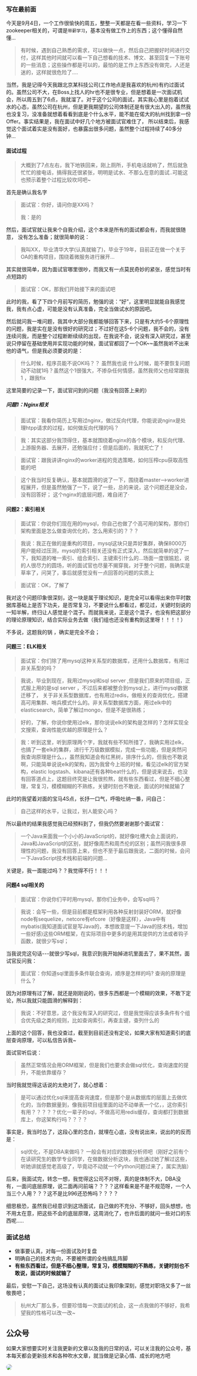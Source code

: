 ### 写在最前面
今天是9月4日，一个工作很愉快的周五，整整一天都是在看一些资料，学习一下zookeeper相关的，可谓是`带薪学习`，基本没有做工作上的东西；这个懂得自然懂...
> 有时候，遇到自己熟悉的需求，可以做快一点，然后自己把握好时间进行交付，这样其他时间就可以看一下自己想看的技术、博文、甚至回复一下账号的一些消息；这些操作都是可以的，最怕的是工作上东西没有做完，人还是迷的，这样就很危险了....

当然，我是记得今天我跟北京某科技公司(工作地点是我喜欢的杭州)有约过面试的。虽然公司不大，在Boss上找人的hr也不是很专业，但是想着是一次面试机会，所以周五到了6点，我就溜了。对于这个公司的面试，其实我心里是抱着试试水的心态，虽然公司在杭州，但是更我期望的公司体制还是有很大出入的，虽然我也没复习，没准备就想着看看到底是个什么水平，能不能在偌大的杭州找到拿一份Offer。事实结果是，我在面试中好几个地方被面试官难住了， 所以结束后，我感觉这个面试着实是没有面好，也暴露出很多问题，虽然整个过程持续了40多分钟...


#### 面试过程

> 大概到了7点左右，我下地铁回来，刚上厕所，手机电话就响了，然后就急忙忙的接电话，搞得我还很紧张，明明是试水、不那么在意的面试..可能这也预示着整个过程比较坎坷吧~

首先是确认我名字
> 面试官：你好，请问你是XX吗？
> 
> 我：是的

然后，面试官就让我来个自我介绍，这个本来是所有的面试都会有，而我就很随意， 没有怎么准备；就很简单的说：
> 我叫XX，毕业清华大学(认真就输了)，毕业于19年，目前正在做一个关于OA的重构项目，围绕着微服务进行展开...

其实就很简单，因为面试官哪里很吵，而我又有一点莫民奇妙的紧张，感觉当时有点短路的
> 面试官：OK，那我们开始接下来的面试吧


此时的我，看了下四个月前写的简历，勉强的说：“好”，这里明显就能自我感觉我，我有点心虚，可能是没有认真准备，完全当做试水的原因吧。

然后就问我一堆问题，我其中大部分我都能够回答下来，只是有大约5-6个原理性的问题，我是实在是没有很好的研究过；不过好在这5-6个问题，我不会的，没有连续问我，而是整个过程断断续续的出现，在我说不会，说没有深入研究过，甚至说只停留在基础使用并实现功能的时候，面试官都回了一个OK~~虽然我听不出来他的语气，但是我必须要说的是：
> 什么时候，程序员能不说OK吗？？ 虽然我也说
> 什么时候，能不要恢复问题动不动就1吗？虽然这个1很强大，不掺杂任何情感，虽然我师父也经常跟我1 ，跟我fix

这里简要的记录一下，面试官问到的问题（我没有回答上来的）
##### 问题1：Nginx相关
> 面试官：我看你简历上写用过nginx，做过反向代理，你能说说nginx是处理htpp请求的过程，如何做反向代理的吗？


> 我：其实这部分我顶得住，基本就围绕着nginx的各个模块，和反向代理、上游服务器、去展开，还勉强应付；但是后面的，我就死亡了！

> 面试官：跟我讲讲nginx的worker进程的竞选策略，如何压榨cpu获取高性能的吧

> 这个我当时反复确认，基本就圆滑的说了一下，围绕着master-->worker进程展开，但是虽然勉强了一下，说了一些，总的来说，这个问题还是没会，没有回答好； 这个nginx的底层问题，难自闭了·

#### 问题2：索引相关
> 面试官：你说你们现在用的mysql，你自己也做了个高可用的架构，那你们架构里面是怎么做查询优化的，怎么用索引的？？？

> 我说：我正在做的是重构的项目，mysql这块只是弄好集群，确保8000万用户能经过压测，mysql的索引相关还没有正式深入，然后就简单的说了一下，我知道的唯一索引、组合索引、主键索引什么的...场面一度很尴尬，说的人很尽力的圆场，听的面试官也尽量不揭穿我，对于整个问题，我确实是草率了，问哭了，事后就感觉没有一点回答的问题的实质上

> 面试官：OK，了解了

我对这个问题印象很深刻，这一块是属于理论知识，是完全可以看得出来你平时数据库基础上是否下功夫，是否常复习，不要说什么都看过，都见过，关键时刻说的一知半解，终归让人感觉是个混子。而就我来说，正是这个混子，也没有把这部分的理论原理知识，结合实际业务去做（我们组也还没有重构到这里呀！！！！）

不多说，这题我的锅 ，确实是完全不会；


#### 问题三：ELK相关
> 面试官：你们除了用mysql这种关系型的数据库，还用什么数据库，有用过非关系型的吗？

> 我说，毕业到现在，我用过mysql和sql server ,但是我们原来的项目组，正式服上用的是sql server ，不过后来都被整合到mysql上，进行mysql数据迁移了， 关于非关系型数据库，也有用过redis，做相关的查询优化，搭建高可用集群、哨兵模式什么的。非关系型数据库方面，用过elk中的elasticsearch，简单了解过mongo，但是不是很熟练；

> 好的，了解，你说你使用过elk，那你说说elk的架构是怎样的？怎样实现全文搜索，查询性能优越的原理是什么？

> 我：听到这里，听到原理两个字，我就有些不知所措了，我确实用过elk，也搞了一套elk的集群，进行千万级数据模拟，完成一些功能，但是突然问我查询原理是什么，，虽然我知道会有红黑树，排序什么的，但我也不敢说啊，只能简单说说elk的架构，因为我曾今上班的时候，看见过elk的官方架构，elastic logstash、kibana还有各种beat什么的，但是说来说去，也没有回答道点上，这题目终究是让我很煎熬，就有些东西看过，但是不细心整理，常复习，模模糊糊的不熟练，关键时刻也不敢说，面试的时候就输了

此时的我望着对面的宝马4S点，长抒一口气，呼吸吐纳一番，问自己：
> 自己这样的水平，让我过，别人能安心吗？

所以最终的结果我感觉我已经预料到了，但我仍然要谢谢那个面试官：
> 一个Java来面我一个小小的JavaScript的，就好像吐槽大会上面说的，Java和JavaScript的区别，就好像周杰和周杰伦的区别；虽然问我很多原理性的问题，我没有回答上来，但也不至于最后跟我说，二面的时候，会问一下JavaScript技术栈和前端的问题...

关键是，我一面能过吗？？我觉得不行！！！

#### 问题4 sql相关的

> 面试官：你说你们平时用mysql，那你们业务中，会写sql吗？

> 我说：会写一些，但是目前都是框架利用各种反射封装好ORM，就好像node有sequelize，netcore有efcore（好像是这样），Java中有mybatis(我知道面试官是写Java的，本想故意提一下Java的技术栈，增加一些好感)这些ORM框架，在实际项目中更多的是用其提供的方法或者钩子函数，就很少写sql；

当我说完这句话---就很少写sql，我意识到我开始掉进坑里面去了，果不其然，面试官反问我：

> 面试官：你知道sql里面多条件联合查询，顺序是怎样的吗? 查询的原理是什么？

因为对原理有过了解，就还是刚刚说的，很多东西都是一个模糊的效果，不敢下定论，所以我就只能圆滑的解释到：
> 我说：不好意思，这个我没有深入的研究过，但是我觉得应该多条件有个组合优先级之类的规则，比如查询索引，再查主键，查列什么的

上面的这个回答，我也没查过，截至到目前还没有定论，如果大家有知道索引的底层查询原理，可以私信告诉我~

面试官听后说：

> 虽然正常情况会用ORM框架，但是我们也要求会做sql优化，查询速度的提升，不能依靠缓存？

当时我就觉得这话说的太绝对了，就心想着：
> 是可以通过优化sql来提高查询速度，但是那个是从数据库的层面上去做优化的，当你数据量到，像我前项目组里面的动不动单表一个亿，，这你索引有用？？？？？优化一辈子的sql，不做高可用redis缓存，查询都打到数据库上，你这架构行吗？？？？

事实是，我当时怂了，这段心里的念白，就埋在心底，没有说出来，说出的的反而是：

> sql优化，不是DBA来做吗？ 一般会有对应的数据分析师吧（刚好之前有个在读研究生的数学专业同学，在做数据分析这块，我也通过她了解过这些，听她讲就感觉老高级了，毕竟动不动就一个Python问题过来了，属实洗脑）

后来，我面试完，转念一想，我觉得这公司不对呀，真的是体制不大，DBA没有，一面问底层原理，说二面再问前端？？？？这样看来是不是不规范呀，一个人当三个人用？？？这不是比996还恐怖吗？？？？


细思极恐，虽然我已经意识到这场面试，自己做的不充分、不够好，回头想想，也不用太在意，把这些不会的底层原理，这周消化了，也许后面的就问一些对口的东西呢.....

### 面试总结

- 做事要认真，对每一份面试及时复盘
- 明确自己的技术方向，不要被所谓的全栈搞乱阵脚
- **有些东西看过，但是不细心整理，常复习，模模糊糊的不熟练，关键时刻也不敢说，面试的时候就输了**

最后，安慰一下自己，这场没有认真的面试让我印象深刻，感觉对职场又多了一丝敬畏吧；
> 杭州大厂那么多，但要珍惜每一次面试的机会，这一点我做的不够好，我希望我的性格可以改一改~


## 公众号


如果大家想要实时关注我更新的文章以及我的日常的话，可以关注我的公众号，基本每天都会更新技术和各种吹水文章，就当做是记录心情、成长的地方吧

<a name="gzh"></a>

<div>
  <img src="https://cdn.142vip.cn/gzh.png"  style="border-radius:10px;">
</div>
